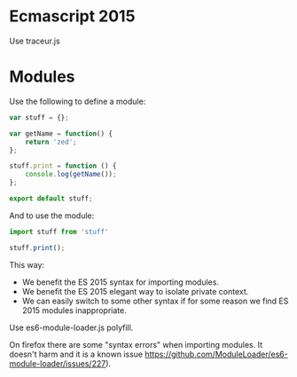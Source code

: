 # Ecmascript 2015

Use traceur.js

# Modules

Use the following to define a module:
```javascript
var stuff = {};

var getName = function() {
    return 'zed';
};

stuff.print = function () {
    console.log(getName());
};

export default stuff;
```

And to use the module:
```javascript
import stuff from 'stuff'

stuff.print();
```
This way:
* We benefit the ES 2015 syntax for importing modules.
* We benefit the ES 2015 elegant way to isolate private context.
* We can easily switch to some other syntax if for some reason we find ES 2015
  modules inappropriate.

Use es6-module-loader.js polyfill.

On firefox there are some "syntax errors" when importing modules. It doesn't
harm and it is a known issue
https://github.com/ModuleLoader/es6-module-loader/issues/227).
